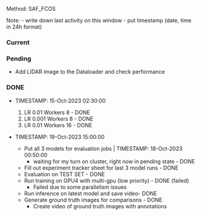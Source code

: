Method: SAF_FCOS

Note:
    - write down last activity on this window
    - put timestamp (date, time in 24h format)

### Current


### Pending

- Add LIDAR image to the Dataloader and check performance


### DONE

- TIMESTAMP: 15-Oct-2023 02:30:00
    1. LR 0.01 Workers 8 - DONE
    2. LR 0.001 Workers 8 - DONE
    3. LR 0.01 Workers 16 - DONE

- TIMESTAMP: 19-Oct-2023 15:00:00
    - Put all 3 models for evaluation jobs | TIMESTAMP: 18-Oct-2023 00:50:00
        - waiting for my turn on cluster, right now in pending state - DONE
    - Fill out experiment tracker sheet for last 3 model runs - DONE
    - Evaluation on TEST SET - DONE
    - Run training on GPU4 with multi-gpu (low priority) - DONE (failed)
        - Failed due to some parallelism issues
    - Run inference on latest model and save video- DONE
    - Generate ground truth images for comparisons - DONE
        - Create video of ground truth images with annotations
